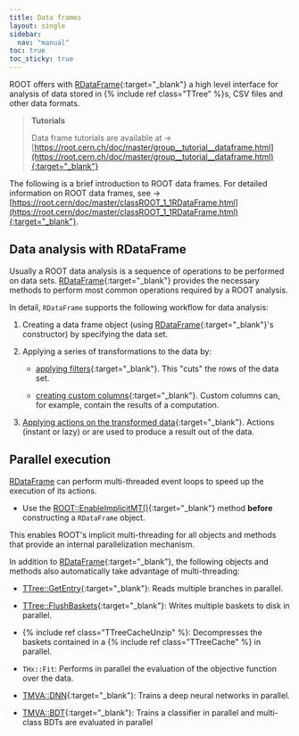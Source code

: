 ```yaml
---
title: Data frames
layout: single
sidebar:
  nav: "manual"
toc: true
toc_sticky: true
---
```

ROOT offers with [RDataFrame](https://root.cern/doc/master/classROOT_1_1RDataFrame.html){:target="_blank"}
a high level interface for analysis of data stored in
{% include ref class="TTree" %}s, CSV files and other data formats.

> **Tutorials**
>
> Data frame tutorials are available at → [https://root.cern.ch/doc/master/group__tutorial__dataframe.html](https://root.cern.ch/doc/master/group__tutorial__dataframe.html){:target="_blank"}

The following is a brief introduction to ROOT data frames. For detailed information on ROOT data frames, see → [https://root.cern/doc/master/classROOT_1_1RDataFrame.html](https://root.cern/doc/master/classROOT_1_1RDataFrame.html){:target="_blank"}.

## Data analysis with RDataFrame

Usually a ROOT data analysis is a sequence of operations to be performed on data sets. [RDataFrame](https://root.cern/doc/master/classROOT_1_1RDataFrame.html){:target="_blank"} provides the necessary methods to perform most common operations required by a ROOT analysis.

In detail, `RDataFrame` supports the following workflow for data analysis:

1. Creating a data frame object (using [RDataFrame](https://root.cern/doc/master/classROOT_1_1RDataFrame.html){:target="_blank"}'s constructor) by specifying the data set.

2. Applying a series of transformations to the data by:

   - [applying filters](https://root.cern/doc/master/classROOT_1_1RDataFrame.html#transformations){:target="_blank"}. This "cuts" the rows of the data set.

   - [creating custom columns](https://root.cern/doc/master/classROOT_1_1RDataFrame.html#transformations){:target="_blank"}. Custom columns can, for example, contain the results of a computation.

3. [Applying actions on the transformed data](https://root.cern/doc/master/classROOT_1_1RDataFrame.html#actions){:target="_blank"}. Actions (instant or lazy) or are used to produce a result out of the data.


## Parallel execution

[RDataFrame](https://root.cern/doc/master/classROOT_1_1RDataFrame.html) can perform multi-threaded event loops to speed up the execution of its actions.

- Use the [ROOT::EnableImplicitMT()](https://root.cern/doc/master/namespaceROOT.html#a06f2b8b216b615e5abbc872c9feff40f){:target="_blank"} method **before** constructing a `RDataFrame` object.

This enables ROOT's implicit multi-threading for all objects and methods that provide an internal parallelization mechanism.

In addition to [RDataFrame](https://root.cern/doc/master/classROOT_1_1RDataFrame.html){:target="_blank"}, the following objects and methods also automatically take advantage of multi-threading:

- [TTree::GetEntry](https://root.cern/doc/master/classTTree.html#a9fc48df5560fce1a2d63ecd1ac5b40cb){:target="_blank"}: Reads multiple branches in parallel.

- [TTree::FlushBaskets](https://root.cern/doc/master/classTTree.html#a2c67417486903b12f1149f97ca47525f){:target="_blank"}: Writes multiple baskets to disk in parallel.

- {% include ref class="TTreeCacheUnzip" %}: Decompresses the baskets contained in a {% include ref class="TTreeCache" %} in parallel.

- `THx::Fit`: Performs in parallel the evaluation of the objective function over the data.

- [TMVA::DNN](https://root.cern/doc/master/namespaceTMVA_1_1DNN.html){:target="_blank"}: Trains a deep neural networks in parallel.

- [TMVA::BDT](https://root.cern/doc/master/namespaceTMVA.html#aa80d9b85c1bb794248940dd499e132b4){:target="_blank"}: Trains a classifier in parallel and multi-class BDTs are evaluated in parallel
